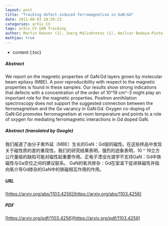 ```yaml
---
layout: post
title: "Tracking defect-induced ferromagnetism in GaN:Gd"
date: 2011-08-03 18:59:23
categories: arXiv_CV
tags: arXiv_CV GAN Tracking
author: Martin Roever (1), Joerg Malindretos (1), Amilcar Bedoya-Pinto (1), Angela Rizzi (1), Christian Rauch (2), Filip Tuomisto (2) ((1) Georg-August-Universität Göttingen, (2) Aalto University Helsinki)
mathjax: true
---
```


* content
{:toc}

##### Abstract
We report on the magnetic properties of GaN:Gd layers grown by molecular beam epitaxy (MBE). A poor reproducibility with respect to the magnetic properties is found in these samples. Our results show strong indications that defects with a concentration of the order of 10^19 cm^-3 might play an important role for the magnetic properties. Positron annihilation spectroscopy does not support the suggested connection between the ferromagnetism and the Ga vacancy in GaN:Gd. Oxygen co-doping of GaN:Gd promotes ferromagnetism at room temperature and points to a role of oxygen for mediating ferromagnetic interactions in Gd doped GaN.

##### Abstract (translated by Google)
我们报道了由分子束外延（MBE）生长的GaN：Gd层的磁性。在这些样品中发现关于磁性质的差的重现性。我们的研究结果表明，强烈的迹象表明，10 ^ 19立方公尺量级的缺陷可能对磁性起重要作用。正电子湮没光谱学不支持GaN：Gd中铁磁性与Ga空位之间的建议联系。 GaN的氧共掺杂：Gd在室温下促进铁磁性并指向氧介导Gd掺杂的GaN中的铁磁相互作用的作用。

##### URL
[https://arxiv.org/abs/1103.4256](https://arxiv.org/abs/1103.4256)

##### PDF
[https://arxiv.org/pdf/1103.4256](https://arxiv.org/pdf/1103.4256)

